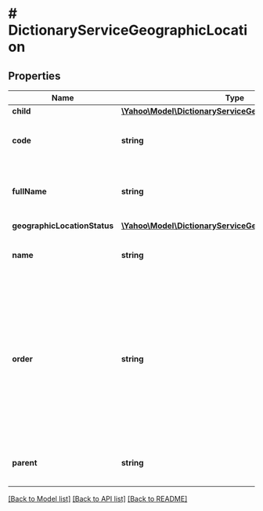 # # DictionaryServiceGeographicLocation

## Properties

Name | Type | Description | Notes
------------ | ------------- | ------------- | -------------
**child** | [**\Yahoo\Model\DictionaryServiceGeographicLocation[]**](DictionaryServiceGeographicLocation.md) |  | [optional] 
**code** | **string** | &lt;div lang&#x3D;\&quot;ja\&quot;&gt;地域コードです。&lt;/div&gt;&lt;div lang&#x3D;\&quot;en\&quot;&gt;Geographic code&lt;/div&gt; | [optional] 
**fullName** | **string** | &lt;div lang&#x3D;\&quot;ja\&quot;&gt;地域名(都道府県名からすべて)です。&lt;/div&gt;&lt;div lang&#x3D;\&quot;en\&quot;&gt;Name of places (Prefecture and all)&lt;/div&gt; | [optional] 
**geographicLocationStatus** | [**\Yahoo\Model\DictionaryServiceGeographicLocationStatus**](DictionaryServiceGeographicLocationStatus.md) |  | [optional] 
**name** | **string** | &lt;div lang&#x3D;\&quot;ja\&quot;&gt;地域名(市区町村のみ)です。&lt;/div&gt;&lt;div lang&#x3D;\&quot;en\&quot;&gt;Name of places (City Only)&lt;/div&gt; | [optional] 
**order** | **string** | &lt;div lang&#x3D;\&quot;ja\&quot;&gt;並び順です。&lt;br&gt;下記の順序に基づいた連番となります。&lt;br&gt;都道府県は北海道、青森、・・・・沖縄の順&lt;br&gt;都道府県配下の市区町村は五十音順&lt;/div&gt;&lt;div lang&#x3D;\&quot;en\&quot;&gt;Order of list&lt;br&gt;&lt;br&gt;Sequential number based on the order below.&lt;br&gt;&lt;br&gt;- Prefecture is in order of Hokkaido, Aomori to Okinawa. (North to South)&lt;br&gt;&lt;br&gt;- Cities under prefecture are listed in the order of the 50-character Japanese kana syllabary.&lt;/div&gt; | [optional] 
**parent** | **string** | &lt;div lang&#x3D;\&quot;ja\&quot;&gt;上位地域コードです。&lt;/div&gt;&lt;div lang&#x3D;\&quot;en\&quot;&gt;Parent geographic code&lt;/div&gt; | [optional] 

[[Back to Model list]](../../README.md#documentation-for-models) [[Back to API list]](../../README.md#documentation-for-api-endpoints) [[Back to README]](../../README.md)


